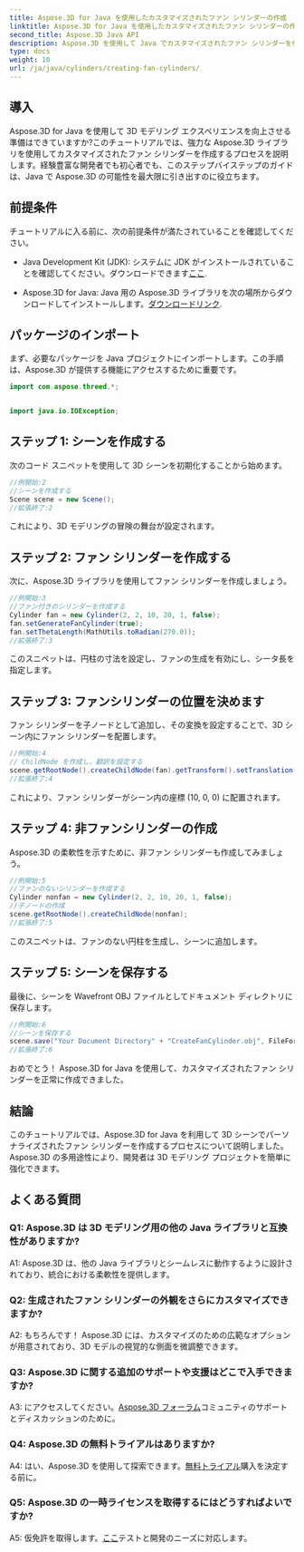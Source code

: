 ```yaml
---
title: Aspose.3D for Java を使用したカスタマイズされたファン シリンダーの作成
linktitle: Aspose.3D for Java を使用したカスタマイズされたファン シリンダーの作成
second_title: Aspose.3D Java API
description: Aspose.3D を使用して Java でカスタマイズされたファン シリンダーを作成する方法を学びます。 3D モデリング ゲームを簡単にレベルアップします。
type: docs
weight: 10
url: /ja/java/cylinders/creating-fan-cylinders/
---
```

## 導入

Aspose.3D for Java を使用して 3D モデリング エクスペリエンスを向上させる準備はできていますか?このチュートリアルでは、強力な Aspose.3D ライブラリを使用してカスタマイズされたファン シリンダーを作成するプロセスを説明します。経験豊富な開発者でも初心者でも、このステップバイステップのガイドは、Java で Aspose.3D の可能性を最大限に引き出すのに役立ちます。

## 前提条件

チュートリアルに入る前に、次の前提条件が満たされていることを確認してください。

-  Java Development Kit (JDK): システムに JDK がインストールされていることを確認してください。ダウンロードできます[ここ](https://www.oracle.com/java/technologies/javase-downloads.html).

- Aspose.3D for Java: Java 用の Aspose.3D ライブラリを次の場所からダウンロードしてインストールします。[ダウンロードリンク](https://releases.aspose.com/3d/java/).

## パッケージのインポート

まず、必要なパッケージを Java プロジェクトにインポートします。この手順は、Aspose.3D が提供する機能にアクセスするために重要です。

```java
import com.aspose.threed.*;


import java.io.IOException;
```

## ステップ 1: シーンを作成する

次のコード スニペットを使用して 3D シーンを初期化することから始めます。

```java
//例開始:2
//シーンを作成する
Scene scene = new Scene();
//拡張終了:2
```

これにより、3D モデリングの冒険の舞台が設定されます。

## ステップ 2: ファン シリンダーを作成する

次に、Aspose.3D ライブラリを使用してファン シリンダーを作成しましょう。

```java
//例開始:3
//ファン付きのシリンダーを作成する
Cylinder fan = new Cylinder(2, 2, 10, 20, 1, false);
fan.setGenerateFanCylinder(true);
fan.setThetaLength(MathUtils.toRadian(270.0));
//拡張終了:3
```

このスニペットは、円柱の寸法を設定し、ファンの生成を有効にし、シータ長を指定します。

## ステップ 3: ファンシリンダーの位置を決めます

ファン シリンダーを子ノードとして追加し、その変換を設定することで、3D シーン内にファン シリンダーを配置します。

```java
//例開始:4
// ChildNode を作成し、翻訳を設定する
scene.getRootNode().createChildNode(fan).getTransform().setTranslation(10, 0, 0);
//拡張終了:4
```

これにより、ファン シリンダーがシーン内の座標 (10, 0, 0) に配置されます。

## ステップ 4: 非ファンシリンダーの作成

Aspose.3D の柔軟性を示すために、非ファン シリンダーも作成してみましょう。

```java
//例開始:5
//ファンのないシリンダーを作成する
Cylinder nonfan = new Cylinder(2, 2, 10, 20, 1, false);
//子ノードの作成
scene.getRootNode().createChildNode(nonfan);
//拡張終了:5
```

このスニペットは、ファンのない円柱を生成し、シーンに追加します。

## ステップ 5: シーンを保存する

最後に、シーンを Wavefront OBJ ファイルとしてドキュメント ディレクトリに保存します。

```java
//例開始:6
//シーンを保存する
scene.save("Your Document Directory" + "CreateFanCylinder.obj", FileFormat.WAVEFRONTOBJ);
//拡張終了:6
```

おめでとう！ Aspose.3D for Java を使用して、カスタマイズされたファン シリンダーを正常に作成できました。

## 結論

このチュートリアルでは、Aspose.3D for Java を利用して 3D シーンでパーソナライズされたファン シリンダーを作成するプロセスについて説明しました。 Aspose.3D の多用途性により、開発者は 3D モデリング プロジェクトを簡単に強化できます。

## よくある質問

### Q1: Aspose.3D は 3D モデリング用の他の Java ライブラリと互換性がありますか?

A1: Aspose.3D は、他の Java ライブラリとシームレスに動作するように設計されており、統合における柔軟性を提供します。

### Q2: 生成されたファン シリンダーの外観をさらにカスタマイズできますか?

A2: もちろんです！ Aspose.3D には、カスタマイズのための広範なオプションが用意されており、3D モデルの視覚的な側面を微調整できます。

### Q3: Aspose.3D に関する追加のサポートや支援はどこで入手できますか?

 A3: にアクセスしてください。[Aspose.3D フォーラム](https://forum.aspose.com/c/3d/18)コミュニティのサポートとディスカッションのために。

### Q4: Aspose.3D の無料トライアルはありますか?

 A4: はい、Aspose.3D を使用して探索できます。[無料トライアル](https://releases.aspose.com/)購入を決定する前に。

### Q5: Aspose.3D の一時ライセンスを取得するにはどうすればよいですか?

 A5: 仮免許を取得します。[ここ](https://purchase.aspose.com/temporary-license/)テストと開発のニーズに対応します。